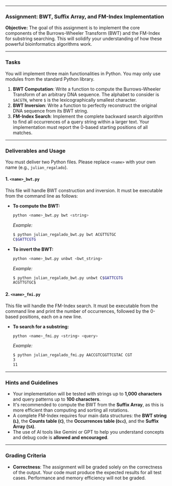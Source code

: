 -----

### **Assignment: BWT, Suffix Array, and FM-Index Implementation**

**Objective:** The goal of this assignment is to implement the core components of the Burrows-Wheeler Transform (BWT) and the FM-Index for substring searching. This will solidify your understanding of how these powerful bioinformatics algorithms work.

-----

### **Tasks**

You will implement three main functionalities in Python. You may only use modules from the standard Python library.

1.  **BWT Computation**: Write a function to compute the Burrows-Wheeler Transform of an arbitrary DNA sequence. The alphabet to consider is `$ACGTN`, where `$` is the lexicographically smallest character.
2.  **BWT Inversion**: Write a function to perfectly reconstruct the original DNA sequence from its BWT string.
3.  **FM-Index Search**: Implement the complete backward search algorithm to find all occurrences of a query string within a larger text. Your implementation must report the 0-based starting positions of all matches.

-----

### **Deliverables and Usage**

You must deliver two Python files. Please replace `<name>` with your own name (e.g., `julian_regalado`).

#### **1. `<name>_bwt.py`**

This file will handle BWT construction and inversion. It must be executable from the command line as follows:

  * **To compute the BWT:**

    ```bash
    python <name>_bwt.py bwt <string>
    ```

    *Example:*

    ```bash
    $ python julian_regalado_bwt.py bwt ACGTTGTGC
    C$GATTCGTG
    ```

  * **To invert the BWT:**

    ```bash
    python <name>_bwt.py unbwt <bwt_string>
    ```

    *Example:*

    ```bash
    $ python julian_regalado_bwt.py unbwt C$GATTCGTG
    ACGTTGTGC$
    ```

#### **2. `<name>_fmi.py`**

This file will handle the FM-Index search. It must be executable from the command line and print the number of occurrences, followed by the 0-based positions, each on a new line.

  * **To search for a substring:**
    ```bash
    python <name>_fmi.py <string> <query>
    ```
    *Example:*
    ```bash
    $ python julian_regalado_fmi.py AACCGTCGGTTCGTAC CGT
    3
    11
    ```

-----

### **Hints and Guidelines**

  * Your implementation will be tested with strings up to **1,000 characters** and query patterns up to **100 characters**.
  * It's recommended to compute the BWT from the **Suffix Array**, as this is more efficient than computing and sorting all rotations.
  * A complete FM-Index requires four main data structures: the **BWT string (`L`)**, the **Counts table (`C`)**, the **Occurrences table (`Occ`)**, and the **Suffix Array (`SA`)**.
  * The use of AI tools like Gemini or GPT to help you understand concepts and debug code is **allowed and encouraged**.

-----

### **Grading Criteria**

  * **Correctness**: The assignment will be graded solely on the correctness of the output. Your code must produce the expected results for all test cases. Performance and memory efficiency will not be graded.
